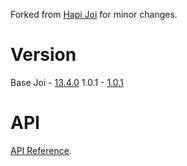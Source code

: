 Forked from [Hapi Joi](https://github.com/hapijs/joi) for minor changes.

# Version
Base Joi - [13.4.0](https://github.com/hapijs/joi/tree/v13.4.0)
1.0.1 - [1.0.1](https://github.com/hapijs/joi/tree/v13.4.0)

# API
[API Reference](https://github.com/articspedro/joi/blob/master/API.md).
